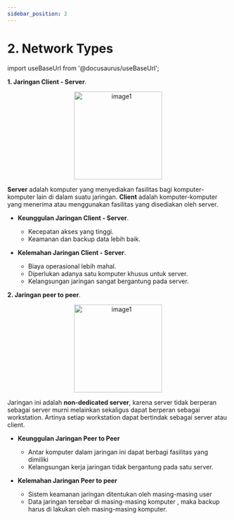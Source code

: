 ```yaml
---
sidebar_position: 2
---
```


# 2. Network Types

import useBaseUrl from '@docusaurus/useBaseUrl';

**1. Jaringan Client - Server**.

<center>
        <img alt="image1" src={useBaseUrl('img/docs/image-19.png')} height="200px"/>
</center>

   **Server** adalah komputer yang menyediakan fasilitas bagi komputer-komputer lain di dalam suatu jaringan. **Client** adalah komputer-komputer yang menerima atau menggunakan fasilitas yang disediakan oleh server.

- **Keunggulan Jaringan Client - Server**.
    - Kecepatan akses yang tinggi.
    - Keamanan dan backup data lebih baik.

- **Kelemahan Jaringan Client - Server**.

    - Biaya operasional lebih mahal.
    - Diperlukan adanya satu komputer khusus untuk server.
    - Kelangsungan jaringan sangat bergantung pada server.

**2. Jaringan peer to peer**.

<center>
      <img alt="image1" src={useBaseUrl('img/docs/image-20.png')} height="200px"/>
</center>

   Jaringan ini adalah **non-dedicated server**, karena server tidak berperan sebagai server murni melainkan sekaligus dapat berperan sebagai workstation. Artinya setiap workstation dapat bertindak sebagai server atau client.

- **Keunggulan Jaringan Peer to Peer**

   - Antar komputer dalam jaringan ini dapat berbagi fasilitas yang dimiliki
   - Kelangsungan kerja jaringan tidak bergantung pada satu server.

- **Kelemahan Jaringan Peer to peer**

   - Sistem keamanan jaringan ditentukan oleh masing-masing user
   - Data jaringan tersebar di masing-masing komputer , maka backup harus di lakukan oleh masing-masing komputer.

